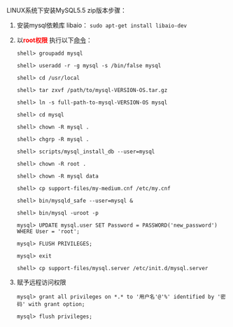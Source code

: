LINUX系统下安装MySQL5.5 zip版本步骤：

1.  安装mysql依赖库 libaio： `sudo apt-get install libaio-dev`

2.  以<font color=red>**root权限**</font> 执行以下<a href="https://dev.mysql.com/doc/refman/5.5/en/default-privileges.html">命令</a>：

	`shell> groupadd mysql` 
	
	`shell> useradd -r -g mysql -s /bin/false mysql`
	
	`shell> cd /usr/local`
	
	`shell> tar zxvf /path/to/mysql-VERSION-OS.tar.gz`
	
	`shell> ln -s full-path-to-mysql-VERSION-OS mysql`
	
	`shell> cd mysql`
	
	`shell> chown -R mysql .`
	
	`shell> chgrp -R mysql .`
	
	`shell> scripts/mysql_install_db --user=mysql`
	
	`shell> chown -R root .`
	
	`shell> chown -R mysql data`
	
	`shell> cp support-files/my-medium.cnf /etc/my.cnf`
	
	`shell> bin/mysqld_safe --user=mysql &`
	
	`shell> bin/mysql -uroot -p`
	
	`mysql> UPDATE mysql.user SET Password = PASSWORD('new_password') WHERE User = 'root';`
	
	`mysql> FLUSH PRIVILEGES;`
	
	`mysql> exit`
	
	`shell> cp support-files/mysql.server /etc/init.d/mysql.server`

3.  赋予远程访问权限  

	`mysql> grant all privileges on *.* to '用户名'@'%' identified by '密码' with grant option;`

	`mysql> flush privileges;`